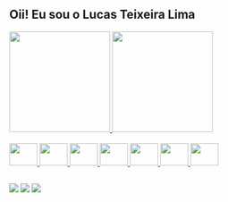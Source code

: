 ## Oii! Eu sou o Lucas Teixeira Lima
<div>
  <a href="https://github.com/ltzLucas">
  <img height="180em" src="https://github-readme-stats.vercel.app/api?username=ltzLucas&count_private=true&show_icons=true&theme=tokyonight"/>
  <img height="180em" src="https://github-readme-stats.vercel.app/api/top-langs/?username=ltzLucas&layout=compact&count_private=false&show_icons=true&theme=tokyonight"/>
</div>


<div style="display: inline_block"><br>
  <img aling="center" height="40" width="50" src="https://cdn.jsdelivr.net/gh/devicons/devicon/icons/java/java-original.svg"/>
  <img aling="center" height="40" width="50" src="https://cdn.jsdelivr.net/gh/devicons/devicon/icons/python/python-original.svg"/>
  <img aling="center" height="40" width="50" src="https://cdn.jsdelivr.net/gh/devicons/devicon/icons/c/c-original.svg"/>
  <img aling="center" height="40" width="50" src="https://cdn.jsdelivr.net/gh/devicons/devicon/icons/html5/html5-original.svg"/>
  <img aling="center" height="40" width="50" src="https://cdn.jsdelivr.net/gh/devicons/devicon/icons/javascript/javascript-plain.svg"/>
  <img aling="center" height="40" width="50" src="https://cdn.jsdelivr.net/gh/devicons/devicon/icons/mysql/mysql-plain.svg"/>
  <img aling="center" height="40" width="50" src="https://cdn.jsdelivr.net/gh/devicons/devicon/icons/oracle/oracle-original.svg"/>
</div>

  ##

<div >
  <a href = "https://www.linkedin.com/in/lucas-teixeira-lima-977757209/" target="_blank"><img src="https://img.shields.io/badge/LinkedIn-0077B5?style=for-the-badge&logo=linkedin&logoColor=white"></a>
  <a href = "mailto:ltzlucaslima@hotmail.com" target="_blank"><img src="https://img.shields.io/badge/Gmail-D14836?style=for-the-badge&logo=gmail&logoColor=white"></a>
  <a href = "https://www.instagram.com/limae.lucas/" target="_blank"><img src="https://img.shields.io/badge/Instagram-E4405F?style=for-the-badge&logo=instagram&logoColor=white"></a>
  
</div>


